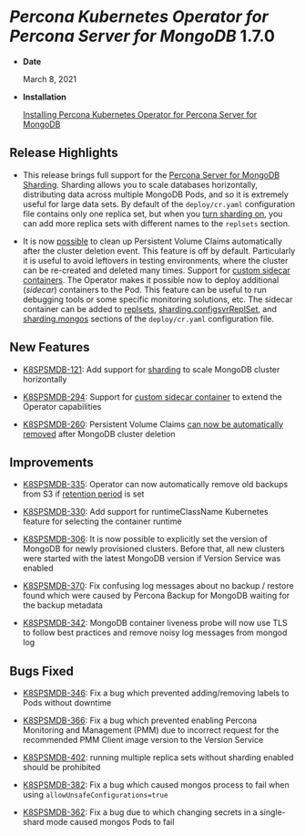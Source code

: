 # *Percona Kubernetes Operator for Percona Server for MongoDB* 1.7.0


* **Date**

    March 8, 2021



* **Installation**

    [Installing Percona Kubernetes Operator for Percona Server for MongoDB](https://www.percona.com/doc/kubernetes-operator-for-psmongodb/index.html#installation)


## Release Highlights


* This release brings full support for the [Percona Server for MongoDB Sharding](../sharding.md#operator-sharding). Sharding
allows you to scale databases horizontally, distributing data across multiple
MongoDB Pods, and so it is extremely useful for large data sets. By
default of the `deploy/cr.yaml` configuration file contains only one replica
set, but when you [turn sharding on](../operator.md#sharding-enabled), you can add more
replica sets with different names to the `replsets` section.


* It is now [possible](../operator.md#finalizers) to clean up Persistent Volume Claims
automatically after the cluster deletion event. This feature is off by
default. Particularly it is useful to avoid leftovers in testing environments,
where the cluster can be re-created and deleted many times.
Support for [custom sidecar containers](../faq.md#faq-sidecar). The Operator makes
it possible now to deploy additional (*sidecar*) containers to the Pod. This
feature can be useful to run debugging tools or some specific monitoring
solutions, etc. The sidecar container can be added to
[replsets](../operator.md#replsets-sidecars-image),
[sharding.configsvrReplSet](../operator.md#sharding-configsvrreplset-sidecars-image), and
[sharding.mongos](../operator.md#sharding-mongos-sidecars-image) sections of the
`deploy/cr.yaml` configuration file.

## New Features


* [K8SPSMDB-121](https://jira.percona.com/browse/K8SPSMDB-121): Add support for [sharding](../sharding.md#operator-sharding) to scale MongoDB cluster horizontally


* [K8SPSMDB-294](https://jira.percona.com/browse/K8SPSMDB-294): Support for [custom sidecar container](../faq.md#faq-sidecar) to extend the Operator capabilities


* [K8SPSMDB-260](https://jira.percona.com/browse/K8SPSMDB-260): Persistent Volume Claims [can now be automatically removed](../operator.md#finalizers) after MongoDB cluster deletion

## Improvements


* [K8SPSMDB-335](https://jira.percona.com/browse/K8SPSMDB-335): Operator can now automatically remove old backups from S3 if [retention period](../operator.md#backup-tasks-keep) is set


* [K8SPSMDB-330](https://jira.percona.com/browse/K8SPSMDB-330): Add support for runtimeClassName Kubernetes feature for selecting the container runtime


* [K8SPSMDB-306](https://jira.percona.com/browse/K8SPSMDB-306): It is now possible to explicitly set the version of MongoDB for newly provisioned clusters. Before that, all new clusters were started with the latest MongoDB version if Version Service was enabled


* [K8SPSMDB-370](https://jira.percona.com/browse/K8SPSMDB-370): Fix confusing log messages about no backup / restore found which were caused by Percona Backup for MongoDB waiting for the backup metadata


* [K8SPSMDB-342](https://jira.percona.com/browse/K8SPSMDB-342): MongoDB container liveness probe will now use TLS to follow best practices and remove noisy log messages from mongod log

## Bugs Fixed


* [K8SPSMDB-346](https://jira.percona.com/browse/K8SPSMDB-346): Fix a bug which prevented adding/removing labels to Pods without downtime


* [K8SPSMDB-366](https://jira.percona.com/browse/K8SPSMDB-366): Fix a bug which prevented enabling Percona Monitoring and Management (PMM) due to incorrect request for the recommended PMM Client image version to the Version Service


* [K8SPSMDB-402](https://jira.percona.com/browse/K8SPSMDB-402): running multiple replica sets without sharding enabled should be prohibited


* [K8SPSMDB-382](https://jira.percona.com/browse/K8SPSMDB-382): Fix a bug which caused mongos process to fail when using `allowUnsafeConfigurations=true`


* [K8SPSMDB-362](https://jira.percona.com/browse/K8SPSMDB-362): Fix a bug due to which changing secrets in a single-shard mode caused mongos Pods to fail
